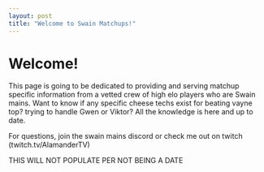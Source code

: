 ```yaml
---
layout: post
title: "Welcome to Swain Matchups!"
---
```


# Welcome!

This page is going to be dedicated to providing and serving matchup specific information from a vetted crew of high elo players who are Swain mains. Want to know if any specific cheese techs exist for beating vayne top? trying to handle Gwen or Viktor? All the knowledge is here and up to date. 

For questions, join the swain mains discord or check me out on twitch (twitch.tv/AlamanderTV)

THIS WILL NOT POPULATE PER NOT BEING A DATE